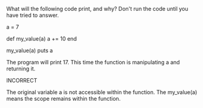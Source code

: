 What will the following code print, and why? Don't run the code until you have tried to answer.

a = 7

def my_value(a)
  a += 10
end

my_value(a)
puts a

The program will print 17. This time the function is manipulating a and returning it.

INCORRECT

The original variable a is not accessible within the function. The my_value(a) means the scope remains within the function.